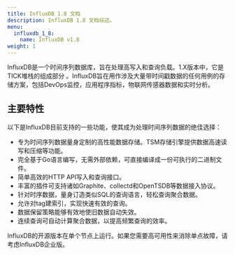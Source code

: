```yaml
---
title: InfluxDB 1.8 文档
description: InfluxDB 1.8 文档综述。
menu:
  influxdb_1_8:
    name: InfluxDB v1.8
weight: 1
---
```


InfluxDB是一个时间序列数据库，旨在处理高写入和查询负载。1.X版本中，它是TICK堆栈的组成部分 。InfluxDB旨在用作涉及大量带时间戳数据的任何用例的存储方案，包括DevOps监控，应用程序指标，物联网传感器数据和实时分析。

## 主要特性
以下是InfluxDB目前支持的一些功能，使其成为处理时间序列数据的绝佳选择：
* 专为时间序列数据量身定制的高性能数据存储。TSM存储引擎提供数据高速读写和压缩等功能。
* 完全基于Go语言编写，无需外部依赖，可直接编译成一份可执行的二进制文件。
* 简单高效的HTTP API写入和查询接口。
* 丰富的插件可支持诸如Graphite、collectd和OpenTSDB等数据接入协议。
* 针对时序数据，量身订造类似SQL的查询语言，轻松查询聚合数据。
* 允许对tag建索引，实现快速有效的查询。
* 数据保留策略能够有效地使旧数据自动失效。
* 连续查询可自动计算聚合数据，以提高频繁查询的效率。

InfluxDB的开源版本在单个节点上运行。如果您需要高可用性来消除单点故障，请考虑InfluxDB企业版。